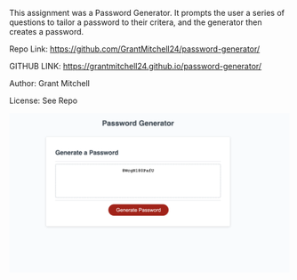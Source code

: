 This assignment was a Password Generator. It prompts the user a series of questions to tailor a password to their critera, and the generator then creates a password.

Repo Link: https://github.com/GrantMitchell24/password-generator/

GITHUB LINK: https://grantmitchell24.github.io/password-generator/

Author: Grant Mitchell

License: See Repo

![Preview image](./assets/password-generator-screenshot.png)
